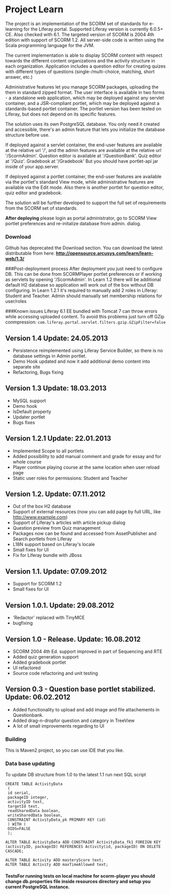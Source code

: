 # Project Learn

The project is an implementation of the SCORM set of standards for e-learning for the Liferay portal. Supported Liferay version is currently 6.0.5+ CE. Also checked with 6.1.
The targeted version of SCORM is 2004 4th edition with support of SCORM 1.2.
All server-side code is written using the Scala programming language for the JVM.

The current implementation is able to display SCORM content with respect towards the different content organizations and the activity structure in each organization.
Application includes a question editor for creating quizes with different types of questions (single-/multi-choice, matching, short answer, etc.)

Administrative features let you manage SCORM packages, uploading the them in standard zipped format.
The user interface is available in two forms - a standalone web application, which may be deployed against any servlet container, and a JSR-compliant portlet, which may be deployed against a standards-based portlet container. The portlet version has been tested on Liferay, but does not depend on its specific features.

The solution uses its own PostgreSQL database. You only need it created and accessible, there's an admin feature that lets you initialize the database structure before use.

If deployed against a servlet container, the end-user features are available at the relative url '/', and the admin features are available at the relative url '/ScormAdmin'. Question editor is available at '/QuestionBank'. Quiz editor at '/Quiz'. Gradebook at '/Gradebook' But you should have portlet-api jar inside of your app.server.

If deployed against a portlet container, the end-user features are available via the portlet's standard View mode, while administrative features are available via the Edit mode. Also there is another portlet for question editor, quiz editor and gradebook.

The solution will be further developed to support the full set of requirements from the SCORM set of standards.

**After deploying** please login as portal administrator, go to SCORM View portlet preferences and re-initalize database from admin. dialog.

### Download 
Github has deprecated the Download section. You can download the latest distributable from here: **http://opensource.arcusys.com/learn/learn-web/1.3/**

###Post-deployment process
After deployment you just need to configure DB. This can be done from SCORMPlayer portlet preferences or if working as servlets by opening '/ScormAdmin'.
In Learn 1.2 there will be additional default H2 database so application will work out of the box without DB configuring.
In Learn 1.2.1 it's required to manually add 2 roles in Liferay: Student and Teacher. Admin should manually set membership relations for user/roles

###Known issues
Liferay 6.1 EE bundled with Tomcat 7 can throw errors while accessing uploaded content. To avoid this problems just turn off GZip conmpression:
`com.liferay.portal.servlet.filters.gzip.GZipFilter=false`

## Version 1.4 Update: 24.05.2013
 - Persistence reimplemented using Liferay Service Builder, so there is no database settings in Admin portlet.
 - Demo Hook updated and now it add additional demo content into separate site
 - Refactoring, Bugs fixing
 

## Version 1.3 Update: 18.03.2013
 - MySQL support
 - Demo hook
 - IsDefault property
 - Updater portlet
 - Bugs fixes

## Version 1.2.1 Update: 22.01.2013
 - Implemented Scope to all portlets
 - Added possibility to add manual comment and grade for essay and for whole course
 - Player continue playing course at the same location when user reload page
 - Static user roles for permissions: Student and Teacher
 

## Version 1.2. Update: 07.11.2012
 - Out of the box H2 database
 - Support of external resources (now you can add page by full URL, like http://www.example.com)
 - Support of Liferay's articles with article pickup dialog
 - Question preview from Quiz management
 - Packages now can be found and accessed from AssetPublisher and Search portlets from Liferay
 - L18N support based on Liferay's locale
 - Small fixes for UI
 - Fix for Liferay bundle with JBoss

## Version 1.1. Update: 07.09.2012
 - Support for SCORM 1.2
 - Small fixes for UI

## Version 1.0.1. Update: 29.08.2012
 - 'Redactor' replaced with TinyMCE
 - bugfixing

## Version 1.0 - Release. Update: 16.08.2012
 - SCORM 2004 4th Ed. support improved in part of Sequencing and RTE
 - Added quiz generation support
 - Added gradebook portlet
 - UI refactored
 - Source code refactoring and unit testing

## Version 0.3 - Question base portlet stabilized. Update: 06.02.2012
 - Added functionality to upload and add image and file attachements in Questionbank.
 - Added drag-n-dropfor question and category in TreeView
 - A lot of small improvements regarding to UI
 
### Building

This is Maven2 project, so you can use IDE that you like.

### Data base updating
To update DB structure from 1.0 to the latest 1.1 run next SQL script

    CREATE TABLE ActivityData
     (
     id serial,
     packageID integer,
     activityID text,
     targetId text,
     readSharedData boolean,
     writeSharedData boolean,
     CONSTRAINT ActivityData_pk PRIMARY KEY (id)
     ) WITH (
     OIDS=FALSE
     );
    
    ALTER TABLE ActivityData ADD CONSTRAINT ActivityData_fk1 FOREIGN KEY (activityID, packageID) REFERENCES Activity(id, packageID) ON DELETE CASCADE;
    
    ALTER TABLE Activity ADD masteryScore text;
    ALTER TABLE Activity ADD maxTimeAllowed text;

#### TestsFor running tests on local machine for scorm-player you should change db.properties file inside resources directory and setup you current PostgreSQL instance.

